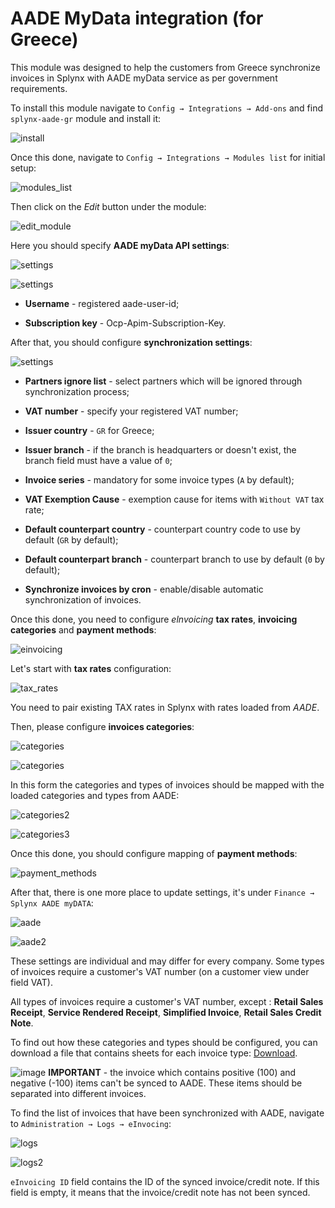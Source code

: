AADE MyData integration (for Greece)
=============================================

This module was designed to help the customers from Greece synchronize invoices in Splynx with AADE myData service as per government requirements.

To install this module navigate to `Config → Integrations → Add-ons` and find `splynx-aade-gr` module and install it:

![install](install.png)

Once this done, navigate to `Config → Integrations → Modules list` for initial setup:

![modules_list](icons.png)

Then click on the *Edit* button under the module:

![edit_module](edit_module.png)

Here you should specify **AADE myData API settings**:

![settings](settings.png)

![settings](settings2.png)

* **Username** - registered aade-user-id;

* **Subscription key** - Ocp-Apim-Subscription-Key.

After that, you should configure **synchronization settings**:

![settings](settings3.png)

* **Partners ignore list** - select partners which will be ignored through synchronization process;

* **VAT number** - specify your registered VAT number;

* **Issuer country** - `GR` for Greece;

* **Issuer branch** - if the branch is headquarters or doesn't exist, the branch field must have a value of `0`;

* **Invoice series** - mandatory for some invoice types (`A` by default);

* **VAT Exemption Cause** - exemption cause for items with `Without VAT` tax rate;

* **Default counterpart country** - counterpart country code to use by default (`GR` by default);

* **Default counterpart branch** - counterpart branch to use by default (`0` by default);

* **Synchronize invoices by cron** - enable/disable automatic synchronization of invoices.

Once this done, you need to configure *elnvoicing* **tax rates**, **invoicing categories** and **payment methods**:

![einvoicing](einvoicing.png)

Let's start with **tax rates** configuration:

![tax_rates](tax_rates.png)

You need to pair existing TAX rates in Splynx with rates loaded from *AADE*.

Then, please configure **invoices categories**:

![categories](categories.png)

![categories](categories_b.png)

In this form the categories and types of invoices should be mapped with the loaded categories and types from AADE:

![categories2](categories1.png)

![categories3](categories2.png)

Once this done, you should configure mapping of **payment methods**:

![payment_methods](pay_methods.png)

After that, there is one more place to update settings, it's under `Finance → Splynx AADE myDATA`:

![aade](module_config.png)

![aade2](module_config_2.png)

These settings are individual and may differ for every company. Some types of invoices require a customer's VAT number (on a customer view under field VAT).

All types of invoices require a customer's VAT number, except : **Retail Sales Receipt**, **Service Rendered Receipt**, **Simplified Invoice**, **Retail Sales Credit Note**.

To find out how these categories and types should be configured, you can download a file that contains sheets for each invoice type: [Download](aade_file.zip).

 <icon class="image-icon">![image](warning.png)</icon> **IMPORTANT** - the invoice which contains positive (100) and negative (-100) items can't be synced to AADE. These items should be separated into different invoices.

To find the list of invoices that have been synchronized with AADE, navigate to `Administration → Logs → eInvocing`:

![logs](logs.png)

![logs2](logs2.png)

`eInvoicing ID` field contains the ID of the synced invoice/credit note. If this field is empty, it means that the invoice/credit note has not been synced.
